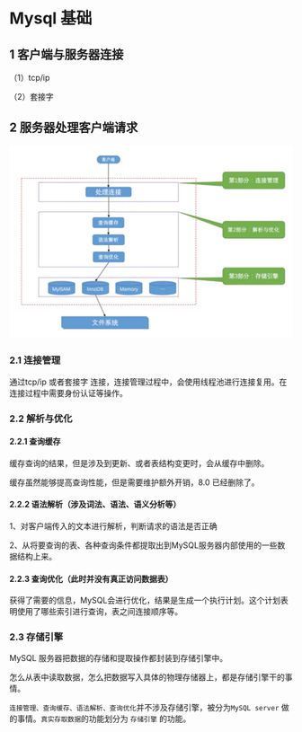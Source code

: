 # Mysql 基础

## 1 客户端与服务器连接

（1）tcp/ip

（2）套接字

## 2   服务器处理客户端请求

![&#x5904;&#x7406;&#x6D41;&#x7A0B;](../.gitbook/assets/image%20%28135%29.png)

### 2.1 连接管理

通过tcp/ip 或者套接字 连接，连接管理过程中，会使用线程池进行连接复用。在连接过程中需要身份认证等操作。

### 2.2 解析与优化

#### 2.2.1 查询缓存

缓存查询的结果，但是涉及到更新、或者表结构变更时，会从缓存中删除。

缓存虽然能够提高查询性能，但是需要维护额外开销，8.0 已经删除了。

#### 2.2.2 语法解析（涉及词法、语法、语义分析等）

1、对客户端传入的文本进行解析，判断请求的语法是否正确

2、从将要查询的表、各种查询条件都提取出到MySQL服务器内部使用的一些数据结构上来。

#### 2.2.3 查询优化（此时并没有真正访问数据表）

获得了需要的信息，MySQL会进行优化，结果是生成一个执行计划。这个计划表明使用了哪些索引进行查询，表之间连接顺序等。

### 2.3 存储引擎 

MySQL 服务器把数据的存储和提取操作都封装到存储引擎中。

怎么从表中读取数据，怎么把数据写入具体的物理存储器上，都是存储引擎干的事情。

`连接管理、查询缓存、语法解析、查询优化`并不涉及存储引擎，被分为`MySQL server` 做的事情。`真实存取数据`的功能划分为 `存储引擎` 的功能。

